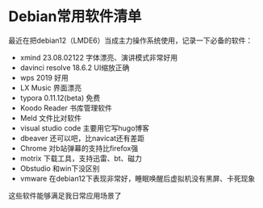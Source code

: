 # Debian常用软件清单


最近在把debian12（LMDE6）当成主力操作系统使用，记录一下必备的软件：

- xmind 23.08.02122 字体漂亮、演讲模式非常好用
- davinci resolve 18.6.2  UI缩放正确
- wps 2019 好用
- LX Music  界面漂亮
- typora 0.11.12(beta) 免费
- Koodo Reader  书库管理软件
- Meld  文件比对软件
- visual studio code 主要用它写hugo博客
- dbeaver 还可以吧，比navicat还有差距
- Chrome 对b站弹幕的支持比firefox强
- motrix  下载工具，支持迅雷、bt、磁力
- Obstudio 和win下没区别
- vmware 在debian12下表现非常好，睡眠唤醒后虚拟机没有黑屏、卡死现象

这些软件能够满足我日常应用场景了

